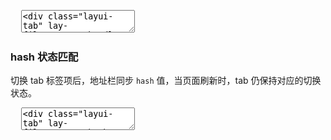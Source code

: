 <pre class="layui-code" lay-options="{preview: true, text: {preview: '动态操作'}, layout: ['preview', 'code'], tools: ['full']}">
  <textarea>
<div class="layui-tab" lay-filter="test-handle" lay-allowclose="true">
  <ul class="layui-tab-title">
    <li class="layui-this" lay-id="11">标签1</li>
    <li lay-id="22">标签2</li>
    <li lay-id="33">标签3</li>
    <li lay-id="44">标签4</li>
    <li lay-id="55">标签5</li>
  </ul>
  <div class="layui-tab-content">
    <div class="layui-tab-item layui-show">内容-1</div>
    <div class="layui-tab-item">内容-2</div>
    <div class="layui-tab-item">内容-3</div>
    <div class="layui-tab-item">内容-4</div>
    <div class="layui-tab-item">内容-5</div>
  </div>
</div>
 
<div class="layui-btn-container">
  <button class="layui-btn" lay-on="tabAdd">新增 tab 项</button>
  <button class="layui-btn" lay-on="tabDelete">删除「标签4」</button>
  <button class="layui-btn" lay-on="tabChange">切换到「标签3」</button>
</div>

<script>
layui.use(function(){
  var element = layui.element;
  var util = layui.util;

  // 普通事件
  util.on('lay-on', {
    tabAdd: function(){
      // 新增一个 tab 项
      var label = (Math.random()*1000|0); // 标记 - 用于演示
      element.tabAdd('test-handle', {
        title: '新选项'+ label,
        content: '内容-'+ label,
        id: new Date().getTime() // 实际使用一般是规定好的id，这里以时间戳模拟下
      })
    },
    tabDelete: function(othis){
      // 删除指定 tab 项
      element.tabDelete('test-handle', '44'); // 删除：“商品管理”
      othis.addClass('layui-btn-disabled');
    },
    tabChange: function(){
      // 切换到指定 tab 项
      element.tabChange('test-handle', '33'); // 切换到：标签3
    }
  });
});
</script>
  </textarea>
</pre>

<h3 id="hash-match" class="ws-anchor ws-bold">hash 状态匹配</h3>

切换 tab 标签项后，地址栏同步 `hash` 值，当页面刷新时，tab 仍保持对应的切换状态。

<pre class="layui-code" lay-options="{preview: true, layout: ['preview', 'code'], tools: ['full']}">
  <textarea>
<div class="layui-tab" lay-filter="test-hash">
  <ul class="layui-tab-title">
    <li class="layui-this" lay-id="11">标签1</li>
    <li lay-id="22">标签2</li>
    <li lay-id="33">标签3</li>
    <li lay-id="44">标签4</li>
    <li lay-id="55">标签5</li>
  </ul>
  <div class="layui-tab-content">
    <div class="layui-tab-item layui-show">内容-1</div>
    <div class="layui-tab-item">内容-2</div>
    <div class="layui-tab-item">内容-3</div>
    <div class="layui-tab-item">内容-4</div>
    <div class="layui-tab-item">内容-5</div>
  </div>
</div>
<script>
layui.use(function(){
  var element = layui.element;
  
  // hash 地址定位
  var hashName = 'tabid'; // hash 名称
  var layid = location.hash.replace(new RegExp('^#'+ hashName + '='), ''); // 获取 lay-id 值
    
  // 初始切换
  element.tabChange('test-hash', layid);
  // 切换事件
  element.on('tab(test-hash)', function(obj){
    location.hash = hashName +'='+ this.getAttribute('lay-id');
  });
});
</script>
  </textarea>
</pre>